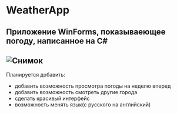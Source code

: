 # WeatherApp
Приложение WinForms, показываеющее погоду, написанное на C#
--
![Снимок](https://github.com/RudovEgor/WeatherApp/assets/91718087/ede8490b-e914-4c8e-ba6a-a405ad6e5fbb)
--
Планируется добавить:
- добавить возможность просмотра погоды на неделю вперед
- добавить возможность смотреть другие города
- сделать красивый интерфейс
- возможность менять язык(с русского на английский)

